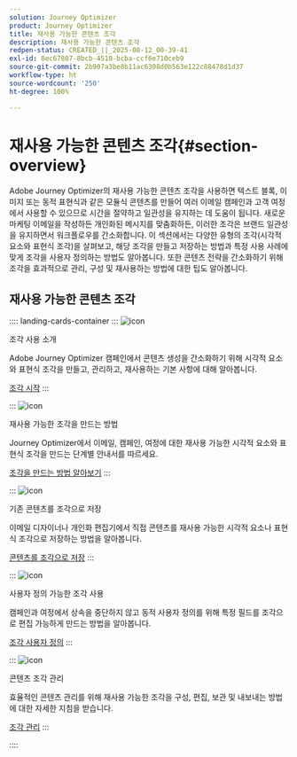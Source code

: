 ```yaml
---
solution: Journey Optimizer
product: Journey Optimizer
title: 재사용 가능한 콘텐츠 조각
description: 재사용 가능한 콘텐츠 조각
redpen-status: CREATED_||_2025-08-12_00-39-41
exl-id: 8ec67807-8bcb-4510-bcba-ccf6e710ceb9
source-git-commit: 2b907a3be8b11ac6308d0b563e122c88478d1d37
workflow-type: ht
source-wordcount: '250'
ht-degree: 100%

---
```


# 재사용 가능한 콘텐츠 조각{#section-overview}

Adobe Journey Optimizer의 재사용 가능한 콘텐츠 조각을 사용하면 텍스트 블록, 이미지 또는 동적 표현식과 같은 모듈식 콘텐츠를 만들어 여러 이메일 캠페인과 고객 여정에서 사용할 수 있으므로 시간을 절약하고 일관성을 유지하는 데 도움이 됩니다. 새로운 마케팅 이메일을 작성하든 개인화된 메시지를 맞춤화하든, 이러한 조각은 브랜드 일관성을 유지하면서 워크플로우를 간소화합니다. 이 섹션에서는 다양한 유형의 조각(시각적 요소와 표현식 조각)을 살펴보고, 해당 조각을 만들고 저장하는 방법과 특정 사용 사례에 맞게 조각을 사용자 정의하는 방법도 알아봅니다. 또한 콘텐츠 전략을 간소화하기 위해 조각을 효과적으로 관리, 구성 및 재사용하는 방법에 대한 팁도 알아봅니다.

## 재사용 가능한 콘텐츠 조각

:::: landing-cards-container
:::
![icon](https://cdn.experienceleague.adobe.com/icons/book.svg)

조각 사용 소개

Adobe Journey Optimizer 캠페인에서 콘텐츠 생성을 간소화하기 위해 시각적 요소와 표현식 조각을 만들고, 관리하고, 재사용하는 기본 사항에 대해 알아봅니다.

[조각 시작](../using/content-management/fragments.md)
:::

:::
![icon](https://cdn.experienceleague.adobe.com/icons/circle-play.svg)

재사용 가능한 조각을 만드는 방법

Journey Optimizer에서 이메일, 캠페인, 여정에 대한 재사용 가능한 시각적 요소와 표현식 조각을 만드는 단계별 안내서를 따르세요.

[조각을 만드는 방법 알아보기](../using/content-management/create-fragments.md)
:::

:::
![icon](https://cdn.experienceleague.adobe.com/icons/list-check.svg)

기존 콘텐츠를 조각으로 저장

이메일 디자이너나 개인화 편집기에서 직접 콘텐츠를 재사용 가능한 시각적 요소나 표현식 조각으로 저장하는 방법을 알아봅니다.

[콘텐츠를 조각으로 저장](../using/content-management/save-fragments.md)
:::

:::
![icon](https://cdn.experienceleague.adobe.com/icons/puzzle-piece.svg)

사용자 정의 가능한 조각 사용

캠페인과 여정에서 상속을 중단하지 않고 동적 사용자 정의를 위해 특정 필드를 조각으로 편집 가능하게 만드는 방법을 알아봅니다.

[조각 사용자 정의](../using/content-management/customizable-fragments.md)
:::

:::
![icon](https://cdn.experienceleague.adobe.com/icons/gear.svg)

콘텐츠 조각 관리

효율적인 콘텐츠 관리를 위해 재사용 가능한 조각을 구성, 편집, 보관 및 내보내는 방법에 대한 자세한 지침을 받습니다.

[조각 관리](../using/content-management/manage-fragments.md)
:::

::::
